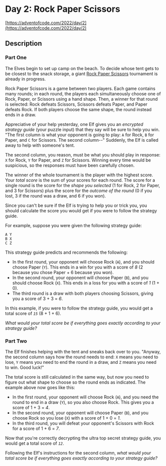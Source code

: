 # Day 2: Rock Paper Scissors

[https://adventofcode.com/2022/day/2](https://adventofcode.com/2022/day/2)

## Description

### Part One

The Elves begin to set up camp on the beach. To decide whose tent gets to be closest to the snack storage, a
giant [Rock Paper Scissors](https://en.wikipedia.org/wiki/Rock_paper_scissors) tournament is already in progress.

Rock Paper Scissors is a game between two players. Each game contains many rounds; in each round, the players each
simultaneously choose one of Rock, Paper, or Scissors using a hand shape. Then, a winner for that round is selected:
Rock defeats Scissors, Scissors defeats Paper, and Paper defeats Rock. If both players choose the same shape, the round
instead ends in a draw.

Appreciative of your help yesterday, one Elf gives you an _encrypted strategy guide_ (your puzzle input) that they say
will be sure to help you win. "The first column is what your opponent is going to play: `A` for Rock, `B` for Paper,
and `C` for Scissors. The second column--" Suddenly, the Elf is called away to help with someone's tent.

The second column, <span title="Why do you keep guessing?!">you reason</span>, must be what you should play in
response: `X` for Rock, `Y` for Paper, and `Z` for Scissors. Winning every time would be suspicious, so the responses
must have been carefully chosen.

The winner of the whole tournament is the player with the highest score. Your _total score_ is the sum of your scores
for each round. The score for a single round is the score for the _shape you selected_ (1 for Rock, 2 for Paper, and 3
for Scissors) plus the score for the _outcome of the round_ (0 if you lost, 3 if the round was a draw, and 6 if you
won).

Since you can't be sure if the Elf is trying to help you or trick you, you should calculate the score you would get if
you were to follow the strategy guide.

For example, suppose you were given the following strategy guide:

    A Y
    B X
    C Z

This strategy guide predicts and recommends the following:

* In the first round, your opponent will choose Rock (`A`), and you should choose Paper (`Y`). This ends in a win for
  you with a score of _8_ (2 because you chose Paper + 6 because you won).
* In the second round, your opponent will choose Paper (`B`), and you should choose Rock (`X`). This ends in a loss for
  you with a score of _1_ (1 + 0).
* The third round is a draw with both players choosing Scissors, giving you a score of 3 + 3 = _6_.

In this example, if you were to follow the strategy guide, you would get a total score of _`15`_ (8 + 1 + 6).

_What would your total score be if everything goes exactly according to your strategy guide?_

### Part Two

The Elf finishes helping with the tent and sneaks back over to you. "Anyway, the second column says how the round needs
to end: `X` means you need to lose, `Y` means you need to end the round in a draw, and `Z` means you need to win. Good
luck!"

The total score is still calculated in the same way, but now you need to figure out what shape to choose so the round
ends as indicated. The example above now goes like this:

* In the first round, your opponent will choose Rock (`A`), and you need the round to end in a draw (`Y`), so you also
  choose Rock. This gives you a score of 1 + 3 = _4_.
* In the second round, your opponent will choose Paper (`B`), and you choose Rock so you lose (`X`) with a score of 1 +
  0 = _1_.
* In the third round, you will defeat your opponent's Scissors with Rock for a score of 1 + 6 = _7_.

Now that you're correctly decrypting the ultra top secret strategy guide, you would get a total score of _`12`_.

Following the Elf's instructions for the second column, _what would your total score be if everything goes exactly
according to your strategy guide?_
